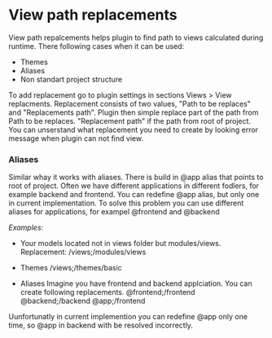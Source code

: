 # View path replacements

View path repalcements helps plugin to find path to views calculated during runtime. 
There following cases when it can be used:
* Themes
* Aliases
* Non standart project structure

To add replacement go to plugin settings in sections Views > View replacments. 
Replacement consists of two values, "Path to be replaces" and "Replacements path".
Plugin then simple replace part of the path from Path to be replaces.
"Replacement path" if the path from root of project. 
You can unserstand what replacement you need to create by looking error message when plugin can not find view.

### Aliases
Similar whay it works with aliases. There is build in @app alias that points to root of project. 
Often we have different applications in different fodlers, for example backend and frontend.
You can redefine @app alias, but only one in current implementation. To solve this problem you can use different aliases for applications, for exampel @frontend and @backend

*Examples:*

* Your models located not in views folder but modules/views.
Replacement: /views;/modules/views

* Themes
/views;/themes/basic

* Aliases
Imagine you have frontend and backend applciation. You can create following replacements.
@frontend;/frontend
@backend;/backend
@app;/frontend

Uunfortunatly in current implemention you can redefine @app only one time, so @app in backend with be resolved incorrectly.

